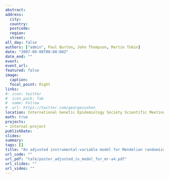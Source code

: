 ```yaml
---
abstract: 
address:
  city: 
  country: 
  postcode: 
  region: 
  street: 
all_day: false
authors: ["admin", Paul Burton, John Thompson, Martin Tobin]
date: "2007-09-08T00:00:00Z"
date_end: ""
event: 
event_url: 
featured: false
image:
  caption: 
  focal_point: Right
links:
#- icon: twitter
#  icon_pack: fab
#  name: Follow
#  url: https://twitter.com/georgecushen
location: International Genetic Epidemiology Society Scientific Meeting, York
math: true
projects:
- internal-project
publishDate: 
slides: 
summary: 
tags: []
title: "An adjusted instrumental-variable model for Mendelian randomization"
url_code: ""
url_pdf: "talk/poster_adjusted_iv_model_for_mr-a4.pdf"
url_slides: ""
url_video: ""
---
```


